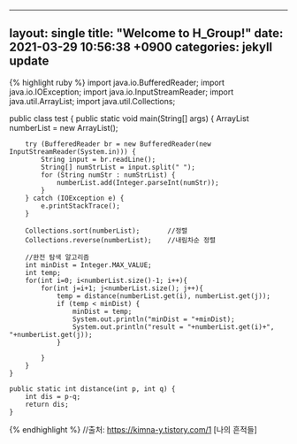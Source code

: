 
---
layout: single
title:  "Welcome to H_Group!"
date:   2021-03-29 10:56:38 +0900
categories: jekyll update
---

{% highlight ruby %}
import java.io.BufferedReader;
import java.io.IOException;
import java.io.InputStreamReader;
import java.util.ArrayList;
import java.util.Collections;
 
public class test {
    public static void main(String[] args) {
        ArrayList<Integer> numberList = new ArrayList<Integer>();
 
        try (BufferedReader br = new BufferedReader(new InputStreamReader(System.in))) {
            String input = br.readLine();
            String[] numStrList = input.split(" ");
            for (String numStr : numStrList) {
                numberList.add(Integer.parseInt(numStr));
            }
        } catch (IOException e) {
            e.printStackTrace();
        }
 
        Collections.sort(numberList);       //정렬
        Collections.reverse(numberList);    //내림차순 정렬
 
        //완전 탐색 알고리즘
        int minDist = Integer.MAX_VALUE;
        int temp;
        for(int i=0; i<numberList.size()-1; i++){
            for(int j=i+1; j<numberList.size(); j++){
                temp = distance(numberList.get(i), numberList.get(j));
                if (temp < minDist) {
                    minDist = temp;
                    System.out.println("minDist = "+minDist);
                    System.out.println("result = "+numberList.get(i)+", "+numberList.get(j));
                }
                
            }
        }
    }
    
    public static int distance(int p, int q) {
        int dis = p-q;
        return dis;
    }

{% endhighlight %}
//출처: https://kimna-y.tistory.com/1 [나의 흔적들]
